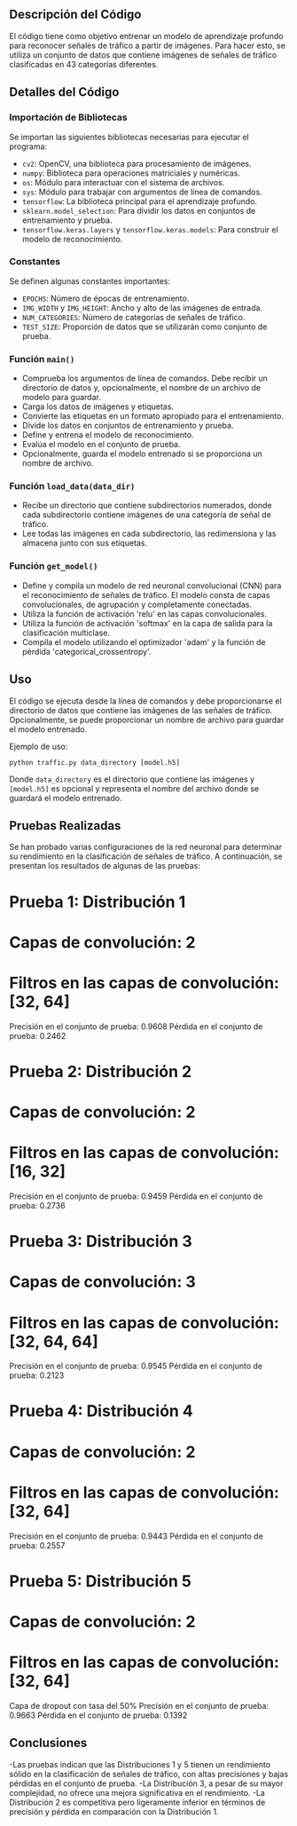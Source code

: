 ## Descripción del Código

El código tiene como objetivo entrenar un modelo de aprendizaje profundo para reconocer señales de tráfico a partir de imágenes. Para hacer esto, se utiliza un conjunto de datos que contiene imágenes de señales de tráfico clasificadas en 43 categorías diferentes.

## Detalles del Código

### Importación de Bibliotecas

Se importan las siguientes bibliotecas necesarias para ejecutar el programa:

- `cv2`: OpenCV, una biblioteca para procesamiento de imágenes.
- `numpy`: Biblioteca para operaciones matriciales y numéricas.
- `os`: Módulo para interactuar con el sistema de archivos.
- `sys`: Módulo para trabajar con argumentos de línea de comandos.
- `tensorflow`: La biblioteca principal para el aprendizaje profundo.
- `sklearn.model_selection`: Para dividir los datos en conjuntos de entrenamiento y prueba.
- `tensorflow.keras.layers` y `tensorflow.keras.models`: Para construir el modelo de reconocimiento.

### Constantes

Se definen algunas constantes importantes:
- `EPOCHS`: Número de épocas de entrenamiento.
- `IMG_WIDTH` y `IMG_HEIGHT`: Ancho y alto de las imágenes de entrada.
- `NUM_CATEGORIES`: Número de categorías de señales de tráfico.
- `TEST_SIZE`: Proporción de datos que se utilizarán como conjunto de prueba.

### Función `main()`

- Comprueba los argumentos de línea de comandos. Debe recibir un directorio de datos y, opcionalmente, el nombre de un archivo de modelo para guardar.
- Carga los datos de imágenes y etiquetas.
- Convierte las etiquetas en un formato apropiado para el entrenamiento.
- Divide los datos en conjuntos de entrenamiento y prueba.
- Define y entrena el modelo de reconocimiento.
- Evalúa el modelo en el conjunto de prueba.
- Opcionalmente, guarda el modelo entrenado si se proporciona un nombre de archivo.

### Función `load_data(data_dir)`

- Recibe un directorio que contiene subdirectorios numerados, donde cada subdirectorio contiene imágenes de una categoría de señal de tráfico.
- Lee todas las imágenes en cada subdirectorio, las redimensiona y las almacena junto con sus etiquetas.

### Función `get_model()`

- Define y compila un modelo de red neuronal convolucional (CNN) para el reconocimiento de señales de tráfico. El modelo consta de capas convolucionales, de agrupación y completamente conectadas.
- Utiliza la función de activación 'relu' en las capas convolucionales.
- Utiliza la función de activación 'softmax' en la capa de salida para la clasificación multiclase.
- Compila el modelo utilizando el optimizador 'adam' y la función de pérdida 'categorical_crossentropy'.

## Uso

El código se ejecuta desde la línea de comandos y debe proporcionarse el directorio de datos que contiene las imágenes de las señales de tráfico. Opcionalmente, se puede proporcionar un nombre de archivo para guardar el modelo entrenado.

Ejemplo de uso:

```
python traffic.py data_directory [model.h5]
```

Donde `data_directory` es el directorio que contiene las imágenes y `[model.h5]` es opcional y representa el nombre del archivo donde se guardará el modelo entrenado.


## Pruebas Realizadas

Se han probado varias configuraciones de la red neuronal para determinar su rendimiento en la clasificación de señales de tráfico. A continuación, se presentan los resultados de algunas de las pruebas:

# Prueba 1: Distribución 1
# Capas de convolución: 2
# Filtros en las capas de convolución: [32, 64]
Precisión en el conjunto de prueba: 0.9608
Pérdida en el conjunto de prueba: 0.2462


# Prueba 2: Distribución 2
# Capas de convolución: 2
# Filtros en las capas de convolución: [16, 32]
Precisión en el conjunto de prueba: 0.9459
Pérdida en el conjunto de prueba: 0.2736


# Prueba 3: Distribución 3
# Capas de convolución: 3
# Filtros en las capas de convolución: [32, 64, 64]
Precisión en el conjunto de prueba: 0.9545
Pérdida en el conjunto de prueba: 0.2123


# Prueba 4: Distribución 4
# Capas de convolución: 2
# Filtros en las capas de convolución: [32, 64]
Precisión en el conjunto de prueba: 0.9443
Pérdida en el conjunto de prueba: 0.2557


# Prueba 5: Distribución 5
# Capas de convolución: 2
# Filtros en las capas de convolución: [32, 64]
Capa de dropout con tasa del 50%
Precisión en el conjunto de prueba: 0.9663
Pérdida en el conjunto de prueba: 0.1392


## Conclusiones
-Las pruebas indican que las Distribuciones 1 y 5 tienen un rendimiento sólido en la clasificación de señales de tráfico, con altas precisiones y bajas pérdidas en el conjunto de prueba.
-La Distribución 3, a pesar de su mayor complejidad, no ofrece una mejora significativa en el rendimiento.
-La Distribución 2 es competitiva pero ligeramente inferior en términos de precisión y pérdida en comparación con la Distribución 1.